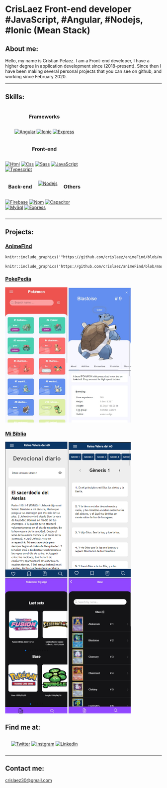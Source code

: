 # CrisLaez Front-end developer #JavaScript, #Angular, #Nodejs, #Ionic (Mean Stack)

## About me:



Hello, my name is Cristian Pelaez.
I am a Front-end developer, I have a higher degree in application development since (2018-present). Since then I have been making several personal projects that you can see on github, and working since February 2020.
<hr/>

## Skills:

<div style="width:50%;display:flex; flex-direction:row; flex-wrap:wrap; justify-content: space-around">
 
  ### Frameworks
 [![Angular](https://img.shields.io/badge/Angular-DD0031?style=for-the-badge&logo=angular&logoColor=white)]() 
 [![Ionic](https://img.shields.io/badge/Ionic-3880FF?style=for-the-badge&logo=ionic&logoColor=white)]() 
 [![Express](https://img.shields.io/badge/Express.js-404D59?style=for-the-badge)]() 
 
 ### Front-end
[![Html](https://img.shields.io/badge/HTML5-E34F26?style=for-the-badge&logo=html5&logoColor=white)]() [![Css](https://img.shields.io/badge/CSS3-1572B6?style=for-the-badge&logo=css3&logoColor=white)]() [![Sass](https://img.shields.io/badge/Sass-CC6699?style=for-the-badge&logo=sass&logoColor=white)]() [![JavaScript](https://img.shields.io/badge/JavaScript-323330?style=for-the-badge&logo=javascript&logoColor=F7DF1E)]() [![Typescript](https://img.shields.io/badge/TypeScript-007ACC?style=for-the-badge&logo=typescript&logoColor=white)]() 
 
 ### Back-end
[![Nodejs](https://img.shields.io/badge/Node.js-43853D?style=for-the-badge&logo=node.js&logoColor=white)]() 
<!-- [![Bootstrap](https://img.shields.io/badge/Bootstrap-563D7C?style=for-the-badge&logo=bootstrap&logoColor=white)]() -->

 ### Others
[![Firebase](https://img.shields.io/badge/Firebase-FFCA28?style=for-the-badge&logo=firebase&logoColor=white&labelColor=101010)]() [![Npm](https://img.shields.io/npm/v/npm.svg?logo=npm&style=for-the-badge&logo=mongodb&logoColor=white)]() [![Capacitor](https://img.shields.io/badge/Capacitor-119EFF?style=for-the-badge&logo=Capacitor&logoColor=white)]() [![MySql](https://img.shields.io/badge/MySQL-00000F?style=for-the-badge&logo=mysql&logoColor=whit)]() [![Express](https://img.shields.io/badge/MongoDB-4EA94B?style=for-the-badge&logo=mongodb&logoColor=white)]() 

<!-- ![github stats](https://github-readme-stats.vercel.app/api?username=YourUsername) -->
</div>
<hr/>

## Projects:

### [AnimeFind](https://github.com/crislaez/animeFInd)
<!-- ![Texto alternativo](https://github.com/crislaez/animeFind/blob/master/src/assets/images/animeFind_1.jpg)
![Texto alternativo](https://github.com/crislaez/animeFind/blob/master/src/assets/images/animeFind_2.jpg) -->
<!-- <img src="https://github.com/crislaez/animeFind/blob/master/src/assets/images/animeFind_1.jpg" alt="animeFind_1" width="200"/>
<img src="https://github.com/crislaez/animeFind/blob/master/src/assets/images/animeFind_2.jpg" alt="animeFind_2" width="200"/> -->
```{r, out.width = '250px'}
knitr::include_graphics('"https://github.com/crislaez/animeFind/blob/master/src/assets/images/animeFind_1.jpg')
```
```{r, out.width = '250px'}
knitr::include_graphics('https://github.com/crislaez/animeFind/blob/master/src/assets/images/animeFind_2.jpg')
```

### [PokePedia](https://github.com/crislaez/Pokepedia)
<!-- ![Texto alternativo](https://github.com/crislaez/Pokepedia/blob/master/src/assets/images/pokepedia_1.jpg)
![Texto alternativo](https://github.com/crislaez/Pokepedia/blob/master/src/assets/images/pokepedia_2.jpg) -->
<img src="https://github.com/crislaez/Pokepedia/blob/master/src/assets/images/pokepedia_1.jpg" alt="pokepedia_1" width="200"/>
<img src="https://github.com/crislaez/Pokepedia/blob/master/src/assets/images/pokepedia_2.jpg" alt="pokepedia_2" width="200"/>

### [Mi Biblia](https://github.com/crislaez/MyBible)
<!-- ![Texto alternativo](https://github.com/crislaez/MyBible/blob/master/src/assets/images/foto_proyecto_3.PNG)
![Texto alternativo](https://github.com/crislaez/MyBible/blob/master/src/assets/images/foto_proyecto_4.PNG) -->
<img src="https://github.com/crislaez/MyBible/blob/master/src/assets/images/foto_proyecto_3.PNG" alt="miBilia_1" width="200"/>
<img src="https://github.com/crislaez/MyBible/blob/master/src/assets/images/foto_proyecto_4.PNG" alt="miBilia_2" width="200"/>

<!-- ### [Pokemon Tcg Pro](https://github.com/crislaez/PokemonTcgPro)
![Texto alternativo](https://github.com/crislaez/PokemonTcgPro/blob/master/src/assets/images/pokemonTcgPro_1.jpg)
![Texto alternativo](https://github.com/crislaez/PokemonTcgPro/blob/master/src/assets/images/pokemonTcgPro_2.jpg) -->
<img src="https://github.com/crislaez/PokemonTcgPro/blob/master/src/assets/images/pokemonTcgPro_1.jpg" alt="pokemonTcgPro_1" width="200"/>
<img src="https://github.com/crislaez/PokemonTcgPro/blob/master/src/assets/images/pokemonTcgPro_2.jpg" alt="pokemonTcgPro_2" width="200"/>

## Find me at:

<div style="width:50%;display:flex; flex-direction:row; flex-wrap:wrap; justify-content: space-around">

[![Twitter](https://img.shields.io/badge/Twitter-1DA1F2?style=for-the-badge&logo=twitter&logoColor=white)](https://twitter.com/crislaez) [![Instgram](https://img.shields.io/badge/Instagram-E4405F?style=for-the-badge&logo=instagram&logoColor=white)](https://www.instagram.com/cristian_8_9/) [![Linkedin](https://img.shields.io/badge/LinkedIn-0077B5?style=for-the-badge&logo=linkedin&logoColor=white)](https://www.linkedin.com/in/cristian-pelaez-509945187/)

</div>
<hr/>
 
## Contact me:

crislaez30@gmail.com
